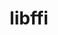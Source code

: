 ---
title: "libffi"
layout: cache
categories: [package, v0.20.1]
meta: {"versions": ["3.3", "3.4.4"], "compilers": ["gcc@=11.1.0", "gcc@=11.3.0", "gcc@=12.1.0", "gcc@=7.3.1", "gcc@=7.5.0", "oneapi@=2023.0.0"], "oss": ["amzn2", "ubuntu18.04", "ubuntu20.04", "ubuntu22.04"], "platforms": ["linux"], "targets": ["aarch64", "neoverse_n1", "ppc64le", "x86_64", "x86_64_v3"], "stacks": ["aws-ahug", "aws-ahug-aarch64", "aws-isc", "aws-isc-aarch64", "build_systems", "data-vis-sdk", "e4s", "e4s-oneapi", "e4s-power", "gpu-tests", "ml-linux-x86_64-cpu", "ml-linux-x86_64-cuda", "ml-linux-x86_64-rocm", "radiuss", "radiuss-aws", "radiuss-aws-aarch64", "root", "tutorial"], "num_specs": 10, "num_specs_by_stack": {"radiuss-aws-aarch64": 2, "aws-ahug-aarch64": 2, "aws-isc-aarch64": 2, "root": 10, "radiuss-aws": 1, "aws-ahug": 1, "aws-isc": 1, "radiuss": 1, "build_systems": 1, "e4s-power": 1, "e4s-oneapi": 1, "data-vis-sdk": 2, "gpu-tests": 1, "e4s": 1, "ml-linux-x86_64-rocm": 1, "ml-linux-x86_64-cpu": 1, "tutorial": 2, "ml-linux-x86_64-cuda": 1}}
spec_details: [{"hash": "gevsae44ulz7z7uwrz6inijmqsxlxv4o", "compiler": "gcc@=7.3.1", "versions": ["3.4.4"], "os": "amzn2", "platform": "linux", "target": "aarch64", "variants": ["build_system=autotools"], "stacks": ["radiuss-aws-aarch64", "aws-ahug-aarch64", "aws-isc-aarch64", "root"], "size": "-", "tarball": "https://binaries.spack.io/releases/v0.20.1/build_cache/linux-amzn2-aarch64/gcc-7.3.1/libffi-3.4.4/linux-amzn2-aarch64-gcc-7.3.1-libffi-3.4.4-gevsae44ulz7z7uwrz6inijmqsxlxv4o.spack"}, {"hash": "e5r2yiut5mzeiskj65mapt4ammrcfwjq", "compiler": "gcc@=7.3.1", "versions": ["3.4.4"], "os": "amzn2", "platform": "linux", "target": "neoverse_n1", "variants": ["build_system=autotools"], "stacks": ["radiuss-aws-aarch64", "aws-ahug-aarch64", "aws-isc-aarch64", "root"], "size": "-", "tarball": "https://binaries.spack.io/releases/v0.20.1/build_cache/linux-amzn2-neoverse_n1/gcc-7.3.1/libffi-3.4.4/linux-amzn2-neoverse_n1-gcc-7.3.1-libffi-3.4.4-e5r2yiut5mzeiskj65mapt4ammrcfwjq.spack"}, {"hash": "dlwh3nfcgcwg6n2v744ioau7yypdurgm", "compiler": "gcc@=7.3.1", "versions": ["3.4.4"], "os": "amzn2", "platform": "linux", "target": "x86_64_v3", "variants": ["build_system=autotools"], "stacks": ["radiuss-aws", "root", "aws-ahug", "aws-isc"], "size": "-", "tarball": "https://binaries.spack.io/releases/v0.20.1/build_cache/linux-amzn2-x86_64_v3/gcc-7.3.1/libffi-3.4.4/linux-amzn2-x86_64_v3-gcc-7.3.1-libffi-3.4.4-dlwh3nfcgcwg6n2v744ioau7yypdurgm.spack"}, {"hash": "bbmgs65khf52ljwf6yyt2gqij3wc6m2c", "compiler": "gcc@=7.5.0", "versions": ["3.4.4"], "os": "ubuntu18.04", "platform": "linux", "target": "x86_64_v3", "variants": ["build_system=autotools"], "stacks": ["radiuss", "build_systems", "root"], "size": "-", "tarball": "https://binaries.spack.io/releases/v0.20.1/build_cache/linux-ubuntu18.04-x86_64_v3/gcc-7.5.0/libffi-3.4.4/linux-ubuntu18.04-x86_64_v3-gcc-7.5.0-libffi-3.4.4-bbmgs65khf52ljwf6yyt2gqij3wc6m2c.spack"}, {"hash": "hnqyuyhogo6qenznmxscb3pdca642bme", "compiler": "gcc@=11.1.0", "versions": ["3.4.4"], "os": "ubuntu20.04", "platform": "linux", "target": "ppc64le", "variants": ["build_system=autotools"], "stacks": ["e4s-power", "root"], "size": "-", "tarball": "https://binaries.spack.io/releases/v0.20.1/build_cache/linux-ubuntu20.04-ppc64le/gcc-11.1.0/libffi-3.4.4/linux-ubuntu20.04-ppc64le-gcc-11.1.0-libffi-3.4.4-hnqyuyhogo6qenznmxscb3pdca642bme.spack"}, {"hash": "44b5ysstye4pag4ciwczttaie4cqbi26", "compiler": "oneapi@=2023.0.0", "versions": ["3.4.4"], "os": "ubuntu20.04", "platform": "linux", "target": "x86_64", "variants": ["build_system=autotools"], "stacks": ["root", "e4s-oneapi"], "size": "-", "tarball": "https://binaries.spack.io/releases/v0.20.1/build_cache/linux-ubuntu20.04-x86_64/oneapi-2023.0.0/libffi-3.4.4/linux-ubuntu20.04-x86_64-oneapi-2023.0.0-libffi-3.4.4-44b5ysstye4pag4ciwczttaie4cqbi26.spack"}, {"hash": "j3zvfdhyg7a46ldlot4oijg3l4jorohs", "compiler": "gcc@=11.1.0", "versions": ["3.4.4"], "os": "ubuntu20.04", "platform": "linux", "target": "x86_64_v3", "variants": ["build_system=autotools"], "stacks": ["data-vis-sdk", "gpu-tests", "root", "e4s"], "size": "-", "tarball": "https://binaries.spack.io/releases/v0.20.1/build_cache/linux-ubuntu20.04-x86_64_v3/gcc-11.1.0/libffi-3.4.4/linux-ubuntu20.04-x86_64_v3-gcc-11.1.0-libffi-3.4.4-j3zvfdhyg7a46ldlot4oijg3l4jorohs.spack"}, {"hash": "bbqw42yyk6z2ucu27cjsyiryibcga5yj", "compiler": "gcc@=11.1.0", "versions": ["3.3"], "os": "ubuntu20.04", "platform": "linux", "target": "x86_64_v3", "variants": ["build_system=autotools", "patches=26f26c6"], "stacks": ["data-vis-sdk", "root"], "size": "-", "tarball": "https://binaries.spack.io/releases/v0.20.1/build_cache/linux-ubuntu20.04-x86_64_v3/gcc-11.1.0/libffi-3.3/linux-ubuntu20.04-x86_64_v3-gcc-11.1.0-libffi-3.3-bbqw42yyk6z2ucu27cjsyiryibcga5yj.spack"}, {"hash": "t7yjn4d3p5uzsaofqiee5ltsppqyrfkd", "compiler": "gcc@=11.3.0", "versions": ["3.4.4"], "os": "ubuntu22.04", "platform": "linux", "target": "x86_64_v3", "variants": ["build_system=autotools"], "stacks": ["ml-linux-x86_64-rocm", "ml-linux-x86_64-cpu", "tutorial", "ml-linux-x86_64-cuda", "root"], "size": "-", "tarball": "https://binaries.spack.io/releases/v0.20.1/build_cache/linux-ubuntu22.04-x86_64_v3/gcc-11.3.0/libffi-3.4.4/linux-ubuntu22.04-x86_64_v3-gcc-11.3.0-libffi-3.4.4-t7yjn4d3p5uzsaofqiee5ltsppqyrfkd.spack"}, {"hash": "u2ztzc2mg4nvm3esjk4weytk75aqil7c", "compiler": "gcc@=12.1.0", "versions": ["3.4.4"], "os": "ubuntu22.04", "platform": "linux", "target": "x86_64_v3", "variants": ["build_system=autotools"], "stacks": ["tutorial", "root"], "size": "-", "tarball": "https://binaries.spack.io/releases/v0.20.1/build_cache/linux-ubuntu22.04-x86_64_v3/gcc-12.1.0/libffi-3.4.4/linux-ubuntu22.04-x86_64_v3-gcc-12.1.0-libffi-3.4.4-u2ztzc2mg4nvm3esjk4weytk75aqil7c.spack"}]
---